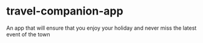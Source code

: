 # travel-companion-app
An app that will ensure that you enjoy your holiday and never miss the latest event of the town
